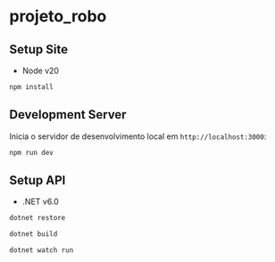 # projeto_robo

## Setup Site

- Node v20
```bash
npm install
```

## Development Server

Inicia o servidor de desenvolvimento local em `http://localhost:3000`:

```bash
npm run dev
```

## Setup API

- .NET v6.0
```bash
dotnet restore
```
```bash
dotnet build
```
```bash
dotnet watch run
```
